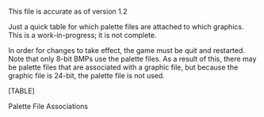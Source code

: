 This file is accurate as of version 1.2

Just a quick table for which palette files are attached to which
graphics. This is a work-in-progress; it is not complete.

In order for changes to take effect, the game must be quit and
restarted. Note that only 8-bit BMPs use the palette files. As a result
of this, there may be palette files that are associated with a graphic
file, but because the graphic file is 24-bit, the palette file is not
used.

[TABLE]

Palette File Associations
